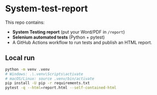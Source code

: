 # System-test-report

This repo contains:
- **System Testing report** (put your Word/PDF in `/report`)
- **Selenium automated tests** (Python + pytest)
- A GitHub Actions workflow to run tests and publish an HTML report.

## Local run
```bash
python -m venv .venv
# Windows: .\.venv\Scripts\activate
# macOS/Linux: source .venv/bin/activate
pip install -U pip -r requirements.txt
pytest -q --html=report.html --self-contained-html
